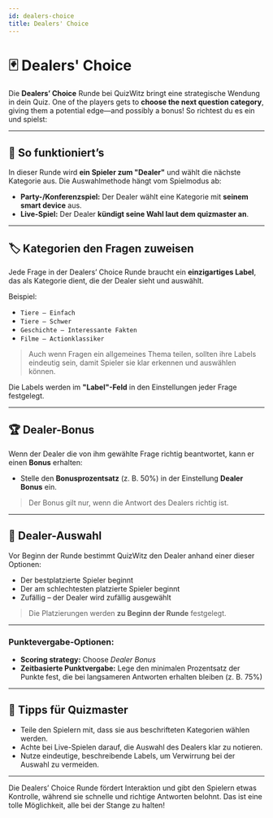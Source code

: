 ```yaml
---
id: dealers-choice
title: Dealers' Choice
---
```


# 🃏 Dealers' Choice

Die **Dealers’ Choice** Runde bei QuizWitz bringt eine strategische Wendung in dein Quiz.
One of the players gets to **choose the next question category**, giving them a potential
edge—and possibly a bonus! So richtest du es ein und spielst:

---

## 🔧 So funktioniert’s

In dieser Runde wird **ein Spieler zum "Dealer"** und wählt die nächste Kategorie aus. Die Auswahlmethode hängt vom Spielmodus ab:

- **Party-/Konferenzspiel:** Der Dealer wählt eine Kategorie mit **seinem smart device** aus.
- **Live-Spiel:** Der Dealer **kündigt seine Wahl laut dem quizmaster an**.

---

## 🏷️ Kategorien den Fragen zuweisen

Jede Frage in der Dealers’ Choice Runde braucht ein **einzigartiges Label**, das als Kategorie dient, die der Dealer sieht und auswählt.

Beispiel:

- `Tiere – Einfach`
- `Tiere – Schwer`
- `Geschichte – Interessante Fakten`
- `Filme – Actionklassiker`

> Auch wenn Fragen ein allgemeines Thema teilen, sollten ihre Labels eindeutig sein, damit Spieler sie klar erkennen und auswählen können.

Die Labels werden im **"Label"-Feld** in den Einstellungen jeder Frage festgelegt.

---

## 🏆 Dealer-Bonus

Wenn der Dealer die von ihm gewählte Frage richtig beantwortet, kann er einen **Bonus** erhalten:

- Stelle den **Bonusprozentsatz** (z. B. 50%) in der Einstellung **Dealer Bonus** ein.

> Der Bonus gilt nur, wenn die Antwort des Dealers richtig ist.

---

## 👑 Dealer-Auswahl

Vor Beginn der Runde bestimmt QuizWitz den Dealer anhand einer dieser Optionen:

- Der bestplatzierte Spieler beginnt
- Der am schlechtesten platzierte Spieler beginnt
- Zufällig – der Dealer wird zufällig ausgewählt

> Die Platzierungen werden **zu Beginn der Runde** festgelegt.

---

### Punktevergabe-Optionen:

- **Scoring strategy:** Choose _Dealer Bonus_
- **Zeitbasierte Punktvergabe:** Lege den minimalen Prozentsatz der Punkte fest, die bei langsameren Antworten erhalten bleiben (z. B. 75%)

---

## 📝 Tipps für Quizmaster

- Teile den Spielern mit, dass sie aus beschrifteten Kategorien wählen werden.
- Achte bei Live-Spielen darauf, die Auswahl des Dealers klar zu notieren.
- Nutze eindeutige, beschreibende Labels, um Verwirrung bei der Auswahl zu vermeiden.

---

Die Dealers’ Choice Runde fördert Interaktion und gibt den Spielern etwas Kontrolle, während sie schnelle und richtige Antworten belohnt. Das ist eine tolle Möglichkeit, alle bei der Stange zu halten!

